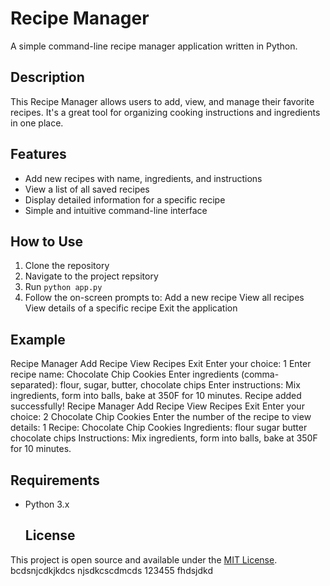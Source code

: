 # Recipe Manager

A simple command-line recipe manager application written in Python.

## Description

This Recipe Manager allows users to add, view, and manage their favorite recipes. It's a great tool for organizing cooking instructions and ingredients in one place.

## Features

- Add new recipes with name, ingredients, and instructions
- View a list of all saved recipes
- Display detailed information for a specific recipe
- Simple and intuitive command-line interface

## How to Use

1. Clone the repository
2. Navigate to the project repsitory
3. Run `python app.py`
4. Follow the on-screen prompts to:
   Add a new recipe
   View all recipes
   View details of a specific recipe
   Exit the application

## Example

Recipe Manager
Add Recipe
View Recipes
Exit
Enter your choice: 1
Enter recipe name: Chocolate Chip Cookies
Enter ingredients (comma-separated): flour, sugar, butter, chocolate chips
Enter instructions: Mix ingredients, form into balls, bake at 350F for 10 minutes.
Recipe added successfully!
Recipe Manager
Add Recipe
View Recipes
Exit
Enter your choice: 2
Chocolate Chip Cookies
Enter the number of the recipe to view details: 1
Recipe: Chocolate Chip Cookies
Ingredients:
flour
sugar
butter
chocolate chips
Instructions: Mix ingredients, form into balls, bake at 350F for 10 minutes.

## Requirements

- Python 3.x

  ## License

This project is open source and available under the [MIT License](LICENSE).
bcdsnjcdkjkdcs
njsdkcscdmcds
123455
fhdsjdkd
